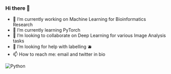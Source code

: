 ### Hi there 👋

- 🔭 I’m currently working on Machine Learning for Bioinformatics Research
- 🌱 I’m currently learning PyTorch
- 👯 I’m looking to collaborate on Deep Learning for various Image Analysis tasks
- 🤔 I’m looking for help with labelling 🫐
- 📫 How to reach me: email and twitter in bio

![Python](https://img.shields.io/badge/-python-3776AB.svg?style=for-the-badge&logo=python&logoColor=white)
